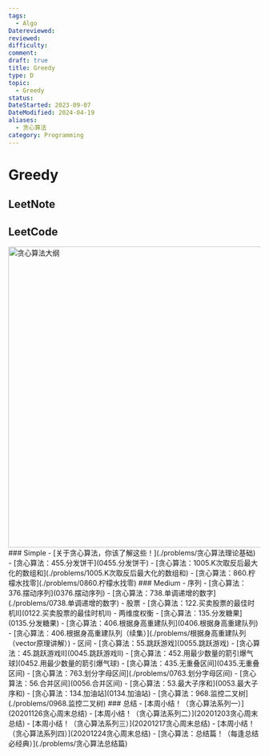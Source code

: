 ```yaml
---
tags:
  - Algo
Datereviewed: 
reviewed: 
difficulty: 
comment: 
draft: true
title: Greedy
type: D
topic:
  - Greedy
status: 
DateStarted: 2023-09-07
DateModified: 2024-04-19
aliases:
  - 贪心算法
category: Programming
---
```


# Greedy

## LeetNote

## LeetCode

<img src='https://code-thinking-1253855093.file.myqcloud.com/pics/20210917104315.png' width=600 alt='贪心算法大纲'> 
### Simple
- [关于贪心算法，你该了解这些！](./problems/贪心算法理论基础)
- [贪心算法：455.分发饼干](0455.分发饼干)
- [贪心算法：1005.K次取反后最大化的数组和](./problems/1005.K次取反后最大化的数组和)
- [贪心算法：860.柠檬水找零](./problems/0860.柠檬水找零)
### Medium
- 序列
	- [贪心算法：376.摆动序列](0376.摆动序列)
	- [贪心算法：738.单调递增的数字](./problems/0738.单调递增的数字)
- 股票
	- [贪心算法：122.买卖股票的最佳时机II](0122.买卖股票的最佳时机II)
- 两维度权衡
	- [贪心算法：135.分发糖果](0135.分发糖果)
	- [贪心算法：406.根据身高重建队列](0406.根据身高重建队列)
	- [贪心算法：406.根据身高重建队列（续集）](./problems/根据身高重建队列（vector原理讲解）)
- 区间
	- [贪心算法：55.跳跃游戏](0055.跳跃游戏)
	- [贪心算法：45.跳跃游戏II](0045.跳跃游戏II)
	- [贪心算法：452.用最少数量的箭引爆气球](0452.用最少数量的箭引爆气球)
	- [贪心算法：435.无重叠区间](0435.无重叠区间)
	- [贪心算法：763.划分字母区间](./problems/0763.划分字母区间)
	- [贪心算法：56.合并区间](0056.合并区间)
- [贪心算法：53.最大子序和](0053.最大子序和)
- [贪心算法：134.加油站](0134.加油站)
- [贪心算法：968.监控二叉树](./problems/0968.监控二叉树)
### 总结
- [本周小结！（贪心算法系列一）](20201126贪心周末总结)
- [本周小结！（贪心算法系列二）](20201203贪心周末总结)
- [本周小结！（贪心算法系列三）](20201217贪心周末总结)
- [本周小结！（贪心算法系列四）](20201224贪心周末总结)
- [贪心算法：总结篇！（每逢总结必经典）](./problems/贪心算法总结篇)
